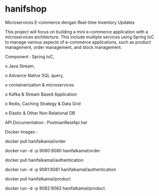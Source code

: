 # hanifshop
Microservices E-commerce dengan Real-time Inventory Updates

This project will focus on building a mini e-commerce application with a microservices architecture. This include multiple services using Spring IoC to manage various aspects of e-commerce applications, such as product management, order management, and stock management.

Component : 
Spring IoC, 

o Java Stream, 

o Advance Native SQL query, 

o containerization & microservices

o Kafka & Stream Based Application

o Redis, Caching Strategy & Data Grid

o Elastic & Other Non Relational DB



API Documentation : 
PostmanRestApi.har


Docker Images :


docker pull hanifalkamal/order

docker run -d -p 9080:9080 hanifalkamal/order


docker pull hanifalkamal/authentication

docker run -d -p 9081:9081 hanifalkamal/authentication


docker pull hanifalkamal/product

docker run -d -p 9082:9082 hanifalkamal/product
